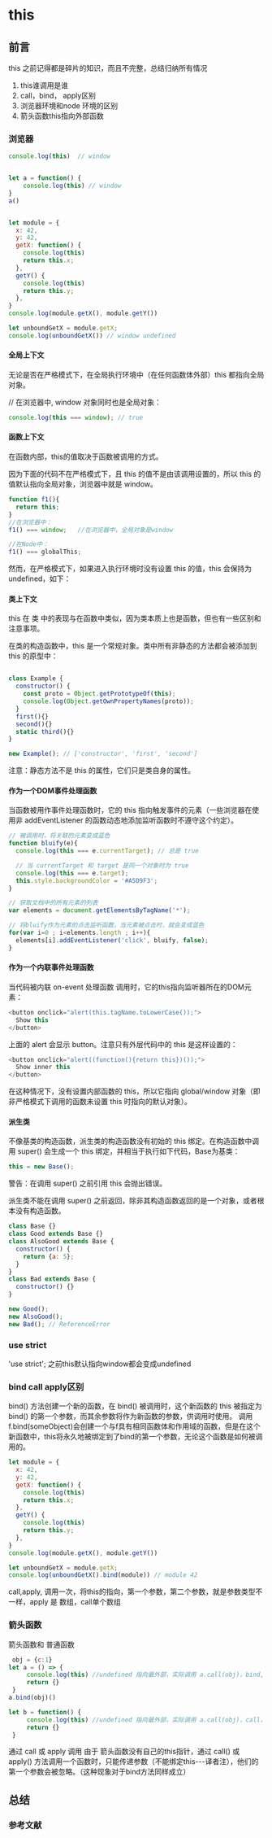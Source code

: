 # this

## 前言

this 之前记得都是碎片的知识，而且不完整，总结归纳所有情况

1. this谁调用是谁
2. call，bind， apply区别
3. 浏览器环境和node 环境的区别
4. 箭头函数this指向外部函数

### 浏览器

```js
console.log(this)  // window


let a = function() {
    console.log(this) // window
}
a()


let module = {
  x: 42,
  y: 42,
  getX: function() {
    console.log(this)
    return this.x;
  },
  getY() {
    console.log(this)
    return this.y;
  },
}
console.log(module.getX(), module.getY())

let unboundGetX = module.getX;
console.log(unboundGetX()) // window undefined
```

#### 全局上下文

无论是否在严格模式下，在全局执行环境中（在任何函数体外部）this 都指向全局对象。

// 在浏览器中, window 对象同时也是全局对象：

```js
console.log(this === window); // true
```

#### 函数上下文

在函数内部，this的值取决于函数被调用的方式。

因为下面的代码不在严格模式下，且 this 的值不是由该调用设置的，所以 this 的值默认指向全局对象，浏览器中就是 window。

```js
function f1(){
  return this;
}
//在浏览器中：
f1() === window;   //在浏览器中，全局对象是window

//在Node中：
f1() === globalThis;
```

然而，在严格模式下，如果进入执行环境时没有设置 this 的值，this 会保持为 undefined，如下：

#### 类上下文

this 在 类 中的表现与在函数中类似，因为类本质上也是函数，但也有一些区别和注意事项。

在类的构造函数中，this 是一个常规对象。类中所有非静态的方法都会被添加到 this 的原型中：

```js

class Example {
  constructor() {
    const proto = Object.getPrototypeOf(this);
    console.log(Object.getOwnPropertyNames(proto));
  }
  first(){}
  second(){}
  static third(){}
}

new Example(); // ['constructor', 'first', 'second']
```

注意：静态方法不是 this 的属性，它们只是类自身的属性。

#### 作为一个DOM事件处理函数

当函数被用作事件处理函数时，它的 this 指向触发事件的元素（一些浏览器在使用非 addEventListener 的函数动态地添加监听函数时不遵守这个约定）。

```js
// 被调用时，将关联的元素变成蓝色
function bluify(e){
  console.log(this === e.currentTarget); // 总是 true

  // 当 currentTarget 和 target 是同一个对象时为 true
  console.log(this === e.target);
  this.style.backgroundColor = '#A5D9F3';
}

// 获取文档中的所有元素的列表
var elements = document.getElementsByTagName('*');

// 将bluify作为元素的点击监听函数，当元素被点击时，就会变成蓝色
for(var i=0 ; i<elements.length ; i++){
  elements[i].addEventListener('click', bluify, false);
}
```

#### 作为一个内联事件处理函数

当代码被内联 on-event 处理函数 调用时，它的this指向监听器所在的DOM元素：

```js
<button onclick="alert(this.tagName.toLowerCase());">
  Show this
</button>
```

上面的 alert 会显示 button。注意只有外层代码中的 this 是这样设置的：

```js
<button onclick="alert((function(){return this})());">
  Show inner this
</button>
```

在这种情况下，没有设置内部函数的 this，所以它指向 global/window 对象（即非严格模式下调用的函数未设置 this 时指向的默认对象）。

#### 派生类

不像基类的构造函数，派生类的构造函数没有初始的 this 绑定。在构造函数中调用 super() 会生成一个 this 绑定，并相当于执行如下代码，Base为基类：

```js
this = new Base();
```

警告：在调用 super() 之前引用 this 会抛出错误。

派生类不能在调用 super() 之前返回，除非其构造函数返回的是一个对象，或者根本没有构造函数。

```js
class Base {}
class Good extends Base {}
class AlsoGood extends Base {
  constructor() {
    return {a: 5};
  }
}
class Bad extends Base {
  constructor() {}
}

new Good();
new AlsoGood();
new Bad(); // ReferenceError
```

### use strict

'use strict';
之前this默认指向window都会变成undefined

### bind call apply区别

bind() 方法创建一个新的函数，在 bind() 被调用时，这个新函数的 this 被指定为 bind() 的第一个参数，而其余参数将作为新函数的参数，供调用时使用。
调用f.bind(someObject)会创建一个与f具有相同函数体和作用域的函数，但是在这个新函数中，this将永久地被绑定到了bind的第一个参数，无论这个函数是如何被调用的。

```js
let module = {
  x: 42,
  y: 42,
  getX: function() {
    console.log(this)
    return this.x;
  },
  getY() {
    console.log(this)
    return this.y;
  },
}
console.log(module.getX(), module.getY())

let unboundGetX = module.getX;
console.log(unboundGetX().bind(module)) // module 42
```

call,apply, 调用一次，将this的指向，第一个参数，第二个参数，就是参数类型不一样，apply 是 数组，call单个数组

### 箭头函数

箭头函数和 普通函数

```js
 obj = {c:1}
let a = () => {
     console.log(this) //undefined 指向最外部，实际调用 a.call(obj)，bind, call，apply 无法改变 arrow function的指向
     return {}
 }
a.bind(obj)()

let b = function() {
     console.log(this) //undefined 指向最外部，实际调用 a.call(obj)，call，apply 无法改变 arrow function的指向
     return {}
 }

```

通过 call 或 apply 调用
由于 箭头函数没有自己的this指针，通过 call() 或 apply() 方法调用一个函数时，只能传递参数（不能绑定this---译者注），他们的第一个参数会被忽略。（这种现象对于bind方法同样成立）

## 总结

### 参考文献
